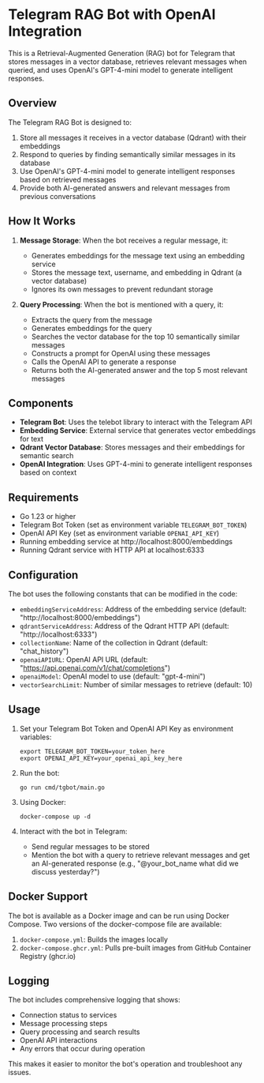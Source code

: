 # Telegram RAG Bot with OpenAI Integration

This is a Retrieval-Augmented Generation (RAG) bot for Telegram that stores messages in a vector database, retrieves relevant messages when queried, and uses OpenAI's GPT-4-mini model to generate intelligent responses.

## Overview

The Telegram RAG Bot is designed to:

1. Store all messages it receives in a vector database (Qdrant) with their embeddings
2. Respond to queries by finding semantically similar messages in its database
3. Use OpenAI's GPT-4-mini model to generate intelligent responses based on retrieved messages
4. Provide both AI-generated answers and relevant messages from previous conversations

## How It Works

1. **Message Storage**: When the bot receives a regular message, it:
   - Generates embeddings for the message text using an embedding service
   - Stores the message text, username, and embedding in Qdrant (a vector database)
   - Ignores its own messages to prevent redundant storage

2. **Query Processing**: When the bot is mentioned with a query, it:
   - Extracts the query from the message
   - Generates embeddings for the query
   - Searches the vector database for the top 10 semantically similar messages
   - Constructs a prompt for OpenAI using these messages
   - Calls the OpenAI API to generate a response
   - Returns both the AI-generated answer and the top 5 most relevant messages

## Components

- **Telegram Bot**: Uses the telebot library to interact with the Telegram API
- **Embedding Service**: External service that generates vector embeddings for text
- **Qdrant Vector Database**: Stores messages and their embeddings for semantic search
- **OpenAI Integration**: Uses GPT-4-mini to generate intelligent responses based on context

## Requirements

- Go 1.23 or higher
- Telegram Bot Token (set as environment variable `TELEGRAM_BOT_TOKEN`)
- OpenAI API Key (set as environment variable `OPENAI_API_KEY`)
- Running embedding service at http://localhost:8000/embeddings
- Running Qdrant service with HTTP API at localhost:6333

## Configuration

The bot uses the following constants that can be modified in the code:

- `embeddingServiceAddress`: Address of the embedding service (default: "http://localhost:8000/embeddings")
- `qdrantServiceAddress`: Address of the Qdrant HTTP API (default: "http://localhost:6333")
- `collectionName`: Name of the collection in Qdrant (default: "chat_history")
- `openaiAPIURL`: OpenAI API URL (default: "https://api.openai.com/v1/chat/completions")
- `openaiModel`: OpenAI model to use (default: "gpt-4-mini")
- `vectorSearchLimit`: Number of similar messages to retrieve (default: 10)

## Usage

1. Set your Telegram Bot Token and OpenAI API Key as environment variables:
   ```
   export TELEGRAM_BOT_TOKEN=your_token_here
   export OPENAI_API_KEY=your_openai_api_key_here
   ```

2. Run the bot:
   ```
   go run cmd/tgbot/main.go
   ```

3. Using Docker:
   ```
   docker-compose up -d
   ```

4. Interact with the bot in Telegram:
   - Send regular messages to be stored
   - Mention the bot with a query to retrieve relevant messages and get an AI-generated response (e.g., "@your_bot_name what did we discuss yesterday?")

## Docker Support

The bot is available as a Docker image and can be run using Docker Compose. Two versions of the docker-compose file are available:

1. `docker-compose.yml`: Builds the images locally
2. `docker-compose.ghcr.yml`: Pulls pre-built images from GitHub Container Registry (ghcr.io)

## Logging

The bot includes comprehensive logging that shows:
- Connection status to services
- Message processing steps
- Query processing and search results
- OpenAI API interactions
- Any errors that occur during operation

This makes it easier to monitor the bot's operation and troubleshoot any issues.